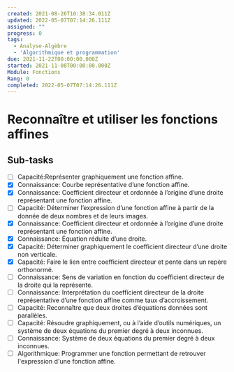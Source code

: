 ```yaml
---
created: 2021-08-26T10:38:34.011Z
updated: 2022-05-07T07:14:26.111Z
assigned: ""
progress: 0
tags:
  - Analyse-Algèbre
  - 'Algorithmique et programmation'
due: 2021-11-22T00:00:00.000Z
started: 2021-11-08T00:00:00.000Z
Module: Fonctions
Rang: 0
completed: 2022-05-07T07:14:26.111Z
---
```


# Reconnaître et utiliser les fonctions affines

## Sub-tasks

- [ ] Capacité:Représenter graphiquement une fonction affine.
- [x] Connaissance: Courbe représentative d’une fonction affine.
- [x] Connaissance: Coefficient directeur et ordonnée à l’origine d’une droite représentant une fonction affine.
- [ ] Capacité: Déterminer l’expression d’une fonction affine à partir de la donnée de deux nombres et de leurs images.
- [x] Connaissance: Coefficient directeur et ordonnée à l’origine d’une droite représentant une fonction affine.
- [x] Connaissance: Équation réduite d’une droite.
- [x] Capacité: Déterminer graphiquement le coefficient directeur d’une droite non verticale.
- [x] Capacité: Faire le lien entre coefficient directeur et pente dans un repère orthonormé.
- [ ] Connaissance: Sens de variation en fonction du coefficient directeur de la droite qui la représente.
- [ ] Connaissance: Interprétation du coefficient directeur de la droite représentative d’une fonction affine comme taux d’accroissement.
- [ ] Capacité: Reconnaître que deux droites d’équations données sont parallèles.
- [ ] Capacité: Résoudre graphiquement, ou à l’aide d’outils numériques, un système de deux équations du premier degré à deux inconnues.
- [ ] Connaissance: Système de deux équations du premier degré à deux inconnues.
- [ ] Algorithmique: Programmer une fonction permettant de retrouver l'expression d'une fonction affine.
